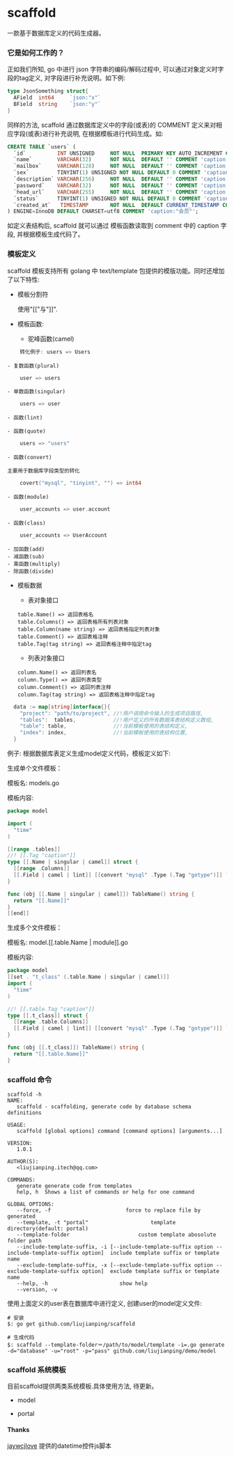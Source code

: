 scaffold
===

一款基于数据库定义的代码生成器。

### 它是如何工作的？

正如我们所知, go 中进行 json 字符串的编码/解码过程中, 可以通过对象定义时字段的tag定义, 对字段进行补充说明。如下例:

````go
type JsonSomething struct{
  AField  int64     `json:"x"`
  BField  string    `json:"y"`
}
````
同样的方法, scaffold 通过数据库定义中的字段(或表)的 COMMENT 定义来对相应字段(或表)进行补充说明, 在根据模板进行代码生成。如:

````sql
CREATE TABLE `users` (
  `id`          INT UNSIGNED     NOT NULL  PRIMARY KEY AUTO_INCREMENT COMMENT 'caption:"编号"',
  `name`        VARCHAR(32)      NOT NULL  DEFAULT '' COMMENT 'caption:"名称"',
  `mailbox`     VARCHAR(128)     NOT NULL  DEFAULT '' COMMENT 'caption:"邮箱"',
  `sex`         TINYINT(1) UNSIGNED NOT NULL DEFAULT 0 COMMENT 'caption:"性别"',
  `description` VARCHAR(256)     NOT NULL  DEFAULT '' COMMENT 'caption:"描述"',
  `password`    VARCHAR(32)      NOT NULL  DEFAULT '' COMMENT 'caption:"密码"',
  `head_url`    VARCHAR(255)     NOT NULL  DEFAULT '' COMMENT 'caption:"头像"',
  `status`      TINYINT(1) UNSIGNED NOT NULL DEFAULT 0 COMMENT 'caption:"状态"',
  `created_at`   TIMESTAMP       NOT NULL  DEFAULT CURRENT_TIMESTAMP COMMENT 'caption:"创建时间"'
) ENGINE=InnoDB DEFAULT CHARSET=utf8 COMMENT 'caption:"会员"';

````
如定义表结构后, scaffold 就可以通过 模板函数读取到 comment 中的 caption 字段, 并根据模板生成代码了。

### 模板定义

scaffold 模板支持所有 golang 中 text/template 包提供的模版功能。同时还增加了以下特性:

-   模板分割符
    
    使用"[["与"]]".

-   模板函数:

    - 驼峰函数(camel) 
````go
    转化例子: users => Users
````
    - 复数函数(plural)
````go
    user => users
````
    - 单数函数(singular)
````go
    users => user
````
    - 函数(lint)

    - 函数(quote)
````go
    users => "users"
````
    - 函数(convert)

    主要用于数据库字段类型的转化
````go
    covert("mysql", "tinyint", "") => int64
````
    - 函数(module)
````go
    user_accounts => user.account
````
    - 函数(class)
````go
    user_accounts => UserAccount
````
    - 加函数(add)
    - 减函数(sub)
    - 乘函数(multiply)
    - 除函数(divide)

-   模板数据   

    - 表对象接口

    ````
    table.Name() => 返回表格名
    table.Columns() => 返回表格所有列表对象
    table.Column(name string) => 返回表格指定列表对象
    table.Comment() => 返回表格注释
    table.Tag(tag string) => 返回表格注释中指定tag
    ````

    - 列表对象接口
    ````
    column.Name() => 返回列表名
    column.Type() => 返回列表类型
    column.Comment() => 返回列表注释
    column.Tag(tag string) => 返回表格注释中指定tag
    ````

````go
  data := map[string]interface{}{
    "project": "path/to/project", //!用户调用命令输入的生成项目路径,
    "tables":  tables,            //!用户定义的所有数据库表结构定义数组,
    "table": table,               //!当前模板使用的表结构定义,
    "index": index,               //!当前模板使用的表结构位置,
  }
````

例子: 根据数据库表定义生成model定义代码，模板定义如下:

生成单个文件模板：

模板名: models.go

模板内容:

````go
package model

import (
  "time"
)

[[range .tables]]
//! [[.Tag "caption"]]
type [[.Name | singular | camel]] struct {
  [[range .Columns]]
  [[.Field | camel | lint]] [[convert "mysql" .Type (.Tag "gotype")]] `db:"[[.Field]]"    json:"[[.Field]]"`[[end]]
}

func (obj [[.Name | singular | camel]]) TableName() string {
  return "[[.Name]]"
}
[[end]]

````
    
生成多个文件模板：

模板名: model.[[.table.Name | module]].go

模板内容:

````go
package model
[[set . "t_class" (.table.Name | singular | camel)]]
import (
  "time"
)

//! [[.table.Tag "caption"]]
type [[.t_class]] struct {
  [[range .table.Columns]]
  [[.Field | camel | lint]] [[convert "mysql" .Type (.Tag "gotype")]] `db:"[[.Field]]"    json:"[[.Field]]"`[[end]]
}

func (obj [[.t_class]]) TableName() string {
  return "[[.table.Name]]"
}

````

### scaffold 命令

````shell
scaffold -h
NAME:
   scaffold - scaffolding, generate code by database schema definitions

USAGE:
   scaffold [global options] command [command options] [arguments...]

VERSION:
   1.0.1

AUTHOR(S):
   <liujianping.itech@qq.com>

COMMANDS:
   generate generate code from templates
   help, h  Shows a list of commands or help for one command

GLOBAL OPTIONS:
   --force, -f                        force to replace file by generated
   --template, -t "portal"                    template directory(default: portal)
   --template-folder                      custom template abosolute folder path
   --include-template-suffix, -i [--include-template-suffix option --include-template-suffix option]  include template suffix or template name
   --exclude-template-suffix, -x [--exclude-template-suffix option --exclude-template-suffix option]  exclude template suffix or template name
   --help, -h                       show help
   --version, -v
````

使用上面定义的user表在数据库中进行定义, 创建user的model定义文件:

````
# 安装
$: go get github.com/liujianping/scaffold

# 生成代码
$: scaffold --template-folder＝/path/to/model/template -i=.go generate -d="database" -u="root" -p="pass" github.com/liujianping/demo/model

````

### scaffold 系统模板

目前scaffold提供两类系统模板.具体使用方法, 待更新。

- model

- portal

#### Thanks 

[jaywcjlove](https://github.com/jaywcjlove) 提供的datetime控件js脚本